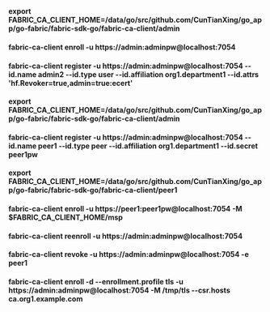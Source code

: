 ##
#### export FABRIC_CA_CLIENT_HOME=/data/go/src/github.com/CunTianXing/go_app/go-fabric/fabric-sdk-go/fabric-ca-client/admin
#### fabric-ca-client enroll -u https://admin:adminpw@localhost:7054
#### fabric-ca-client register -u https://admin:adminpw@localhost:7054 --id.name admin2 --id.type user --id.affiliation org1.department1 --id.attrs 'hf.Revoker=true,admin=true:ecert'
#### export FABRIC_CA_CLIENT_HOME=/data/go/src/github.com/CunTianXing/go_app/go-fabric/fabric-sdk-go/fabric-ca-client/admin
#### fabric-ca-client register -u https://admin:adminpw@localhost:7054 --id.name peer1 --id.type peer --id.affiliation org1.department1 --id.secret peer1pw
#### export FABRIC_CA_CLIENT_HOME=/data/go/src/github.com/CunTianXing/go_app/go-fabric/fabric-sdk-go/fabric-ca-client/peer1
#### fabric-ca-client enroll -u https://peer1:peer1pw@localhost:7054 -M $FABRIC_CA_CLIENT_HOME/msp
#### fabric-ca-client reenroll -u https://admin:adminpw@localhost:7054
#### fabric-ca-client revoke -u https://admin:adminpw@localhost:7054 -e peer1

#### fabric-ca-client enroll -d --enrollment.profile tls -u https://admin:adminpw@localhost:7054 -M /tmp/tls --csr.hosts ca.org1.example.com
